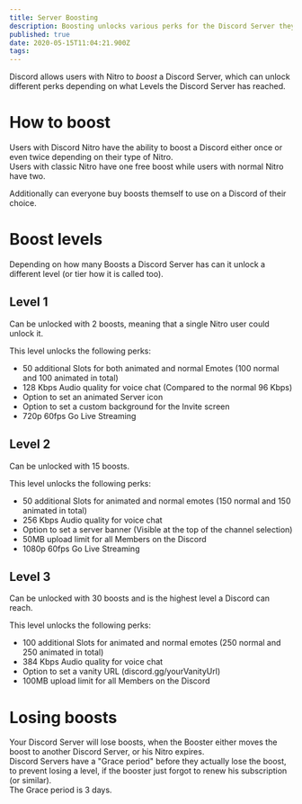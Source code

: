```yaml
---
title: Server Boosting
description: Boosting unlocks various perks for the Discord Server they're used on. This page explains what those perks are.
published: true
date: 2020-05-15T11:04:21.900Z
tags: 
---
```


Discord allows users with Nitro to *boost* a Discord Server, which can unlock different perks depending on what Levels the Discord Server has reached.

# How to boost
Users with Discord Nitro have the ability to boost a Discord either once or even twice depending on their type of Nitro.  
Users with classic Nitro have one free boost while users with normal Nitro have two.

Additionally can everyone buy boosts themself to use on a Discord of their choice.

# Boost levels
Depending on how many Boosts a Discord Server has can it unlock a different level (or tier how it is called too).

## Level 1
Can be unlocked with 2 boosts, meaning that a single Nitro user could unlock it.

This level unlocks the following perks:
- 50 additional Slots for both animated and normal Emotes (100 normal and 100 animated in total)
- 128 Kbps Audio quality for voice chat (Compared to the normal 96 Kbps)
- Option to set an animated Server icon
- Option to set a custom background for the Invite screen
- 720p 60fps Go Live Streaming

## Level 2
Can be unlocked with 15 boosts.

This level unlocks the following perks:
- 50 additional Slots for animated and normal emotes (150 normal and 150 animated in total)
- 256 Kbps Audio quality for voice chat
- Option to set a server banner (Visible at the top of the channel selection)
- 50MB upload limit for all Members on the Discord
- 1080p 60fps Go Live Streaming

## Level 3
Can be unlocked with 30 boosts and is the highest level a Discord can reach.

This level unlocks the following perks:
- 100 additional Slots for animated and normal emotes (250 normal and 250 animated in total)
- 384 Kbps Audio quality for voice chat
- Option to set a vanity URL (discord.gg/yourVanityUrl)
- 100MB upload limit for all Members on the Discord

# Losing boosts
Your Discord Server will lose boosts, when the Booster either moves the boost to another Discord Server, or his Nitro expires.  
Discord Servers have a "Grace period" before they actually lose the boost, to prevent losing a level, if the booster just forgot to renew his subscription (or similar).  
The Grace period is 3 days.